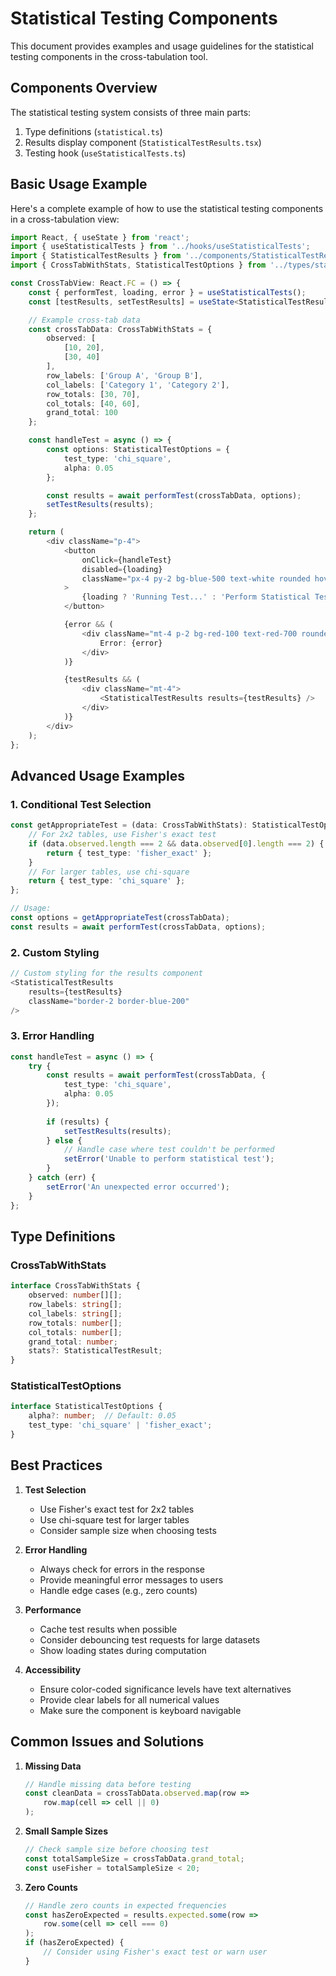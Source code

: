 # Statistical Testing Components

This document provides examples and usage guidelines for the statistical testing components in the cross-tabulation tool.

## Components Overview

The statistical testing system consists of three main parts:
1. Type definitions (`statistical.ts`)
2. Results display component (`StatisticalTestResults.tsx`)
3. Testing hook (`useStatisticalTests.ts`)

## Basic Usage Example

Here's a complete example of how to use the statistical testing components in a cross-tabulation view:

```typescript
import React, { useState } from 'react';
import { useStatisticalTests } from '../hooks/useStatisticalTests';
import { StatisticalTestResults } from '../components/StatisticalTestResults';
import { CrossTabWithStats, StatisticalTestOptions } from '../types/statistical';

const CrossTabView: React.FC = () => {
    const { performTest, loading, error } = useStatisticalTests();
    const [testResults, setTestResults] = useState<StatisticalTestResult | null>(null);

    // Example cross-tab data
    const crossTabData: CrossTabWithStats = {
        observed: [
            [10, 20],
            [30, 40]
        ],
        row_labels: ['Group A', 'Group B'],
        col_labels: ['Category 1', 'Category 2'],
        row_totals: [30, 70],
        col_totals: [40, 60],
        grand_total: 100
    };

    const handleTest = async () => {
        const options: StatisticalTestOptions = {
            test_type: 'chi_square',
            alpha: 0.05
        };

        const results = await performTest(crossTabData, options);
        setTestResults(results);
    };

    return (
        <div className="p-4">
            <button 
                onClick={handleTest}
                disabled={loading}
                className="px-4 py-2 bg-blue-500 text-white rounded hover:bg-blue-600 disabled:opacity-50"
            >
                {loading ? 'Running Test...' : 'Perform Statistical Test'}
            </button>

            {error && (
                <div className="mt-4 p-2 bg-red-100 text-red-700 rounded">
                    Error: {error}
                </div>
            )}

            {testResults && (
                <div className="mt-4">
                    <StatisticalTestResults results={testResults} />
                </div>
            )}
        </div>
    );
};
```

## Advanced Usage Examples

### 1. Conditional Test Selection

```typescript
const getAppropriateTest = (data: CrossTabWithStats): StatisticalTestOptions => {
    // For 2x2 tables, use Fisher's exact test
    if (data.observed.length === 2 && data.observed[0].length === 2) {
        return { test_type: 'fisher_exact' };
    }
    // For larger tables, use chi-square
    return { test_type: 'chi_square' };
};

// Usage:
const options = getAppropriateTest(crossTabData);
const results = await performTest(crossTabData, options);
```

### 2. Custom Styling

```typescript
// Custom styling for the results component
<StatisticalTestResults 
    results={testResults}
    className="border-2 border-blue-200"
/>
```

### 3. Error Handling

```typescript
const handleTest = async () => {
    try {
        const results = await performTest(crossTabData, {
            test_type: 'chi_square',
            alpha: 0.05
        });
        
        if (results) {
            setTestResults(results);
        } else {
            // Handle case where test couldn't be performed
            setError('Unable to perform statistical test');
        }
    } catch (err) {
        setError('An unexpected error occurred');
    }
};
```

## Type Definitions

### CrossTabWithStats
```typescript
interface CrossTabWithStats {
    observed: number[][];
    row_labels: string[];
    col_labels: string[];
    row_totals: number[];
    col_totals: number[];
    grand_total: number;
    stats?: StatisticalTestResult;
}
```

### StatisticalTestOptions
```typescript
interface StatisticalTestOptions {
    alpha?: number;  // Default: 0.05
    test_type: 'chi_square' | 'fisher_exact';
}
```

## Best Practices

1. **Test Selection**
   - Use Fisher's exact test for 2x2 tables
   - Use chi-square test for larger tables
   - Consider sample size when choosing tests

2. **Error Handling**
   - Always check for errors in the response
   - Provide meaningful error messages to users
   - Handle edge cases (e.g., zero counts)

3. **Performance**
   - Cache test results when possible
   - Consider debouncing test requests for large datasets
   - Show loading states during computation

4. **Accessibility**
   - Ensure color-coded significance levels have text alternatives
   - Provide clear labels for all numerical values
   - Make sure the component is keyboard navigable

## Common Issues and Solutions

1. **Missing Data**
   ```typescript
   // Handle missing data before testing
   const cleanData = crossTabData.observed.map(row => 
       row.map(cell => cell || 0)
   );
   ```

2. **Small Sample Sizes**
   ```typescript
   // Check sample size before choosing test
   const totalSampleSize = crossTabData.grand_total;
   const useFisher = totalSampleSize < 20;
   ```

3. **Zero Counts**
   ```typescript
   // Handle zero counts in expected frequencies
   const hasZeroExpected = results.expected.some(row => 
       row.some(cell => cell === 0)
   );
   if (hasZeroExpected) {
       // Consider using Fisher's exact test or warn user
   }
   ``` 